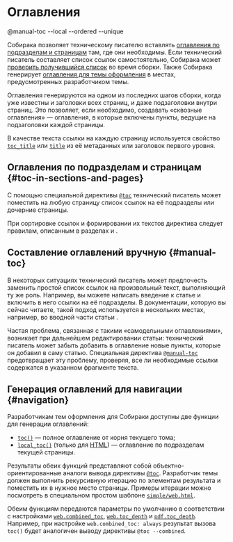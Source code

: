 # Оглавления

@manual-toc --local --ordered --unique

Собирака позволяет техническому писателю вставлять [оглавления по подразделам и страницам](#toc-in-sections-and-pages) там, где они необходимы. Если технический писатель составляет список ссылок самостоятельно, Собирака может [проверить получившийся список](#manual-toc) во время сборки. Также Собирака генерирует [оглавления для темы оформления](#navigation) в местах, предусмотренных разработчиком темы.

Оглавления генерируются на одном из последних шагов сборки, когда уже известны и заголовки всех страниц, и даже подзаголовки внутри страниц. Это позволяет, если необходимо, создавать «сквозные оглавления» — оглавления, в которые включены пункты, ведущие на подзаголовки каждой страницы.

В качестве текста ссылки на каждую страницу используется свойство [`toc_title`](metadata.md#toc_title) или [`title`](metadata.md#title) из её метаданных или заголовок первого уровня.

## Оглавления по подразделам и страницам {#toc-in-sections-and-pages}

С помощью специальной директивы [`@toc`](../writing/directives.md#toc) технический писатель может поместить на любую страницу список ссылок на её подразделы или дочерние страницы.

При сортировке ссылок и формировании их текстов директива следует правилам, описанным в разделах [](files.md) и [](nav.md).

## Составление оглавлений вручную {#manual-toc}

В некоторых ситуациях технический писатель может предпочесть заменить простой список ссылок на произвольный текст, выполняющий ту же роль. Например, вы можете написать введение к статье и включить в него ссылки на её подразделы. В документации, которую вы сейчас читаете, такой подход используется в нескольких местах, например, во вводной части статьи [](../writing/links.md).

Частая проблема, связанная с такими «самодельными оглавлениями», возникает при дальнейшем редактировании статьи: технический писатель может забыть добавить в оглавление новые пункты, которые он добавил в саму статью. Специальная директива [`@manual-toc`](../writing/directives.md#manual-toc) предотвращает эту проблему, проверяя, все ли необходимые ссылки содержатся в указанном фрагменте текста.

## Генерация оглавлений для навигации {#navigation}

Разработчикам тем оформления для Собираки доступны две функции для генерации оглавлений:

- [`toc()`](../../../src/sobiraka/processing/toc.py#:~:text=def%20toc) — полное оглавление от корня текущего тома;
- [`local_toc()`](../../../src/sobiraka/processing/toc.py#:~:text=def%20local_toc) (только для [HTML](../build-html/)) — оглавление по подразделам текущей страницы.

Результаты обеих функций представляют собой объектно-ориентированные аналоги вывода директивы [`@toc`](../writing/directives.md#toc). Разработчик темы должен выполнить рекурсивную итерацию по элементам результата и поместить их в нужное место страницы. Примеры итерации можно посмотреть в специальном простом шаблоне [`simple/web.html`](../../../src/sobiraka/files/themes/simple/web.html).

Обеим функциям передаются параметры по умолчанию в соответствии с настройками [`web.combined_toc`](../reference/configuration.md#web.combined_toc), [`web.toc_depth`](../reference/configuration.md#web.toc_depth) и [`pdf.toc_depth`](../reference/configuration.md#pdf.toc_depth). Например, при настройке `web.combined_toc: always` результат вызова `toc()` будет аналогичен выводу директивы `@toc --combined`.